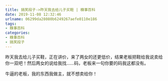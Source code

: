 ```yaml
---
title: 搞笑段子->昨天我去给儿子买鞋 | 糗事百科
date: 2019-11-08 12:32:46
urlname: 06299da28080b6249267aefe0110e186
tags: 
- 糗事百科
categories:
- 糗事百科
- 搞笑段子
---
```

昨天我去给儿子买鞋，正在讲价，来了两女的还更低价，结果老板把鞋给我说卖给你一双吧！然后两女的说给我找……码，老板来一句你要的码我这都没有。

牛逼的老板，我的东西我做主，就不想卖给你！


